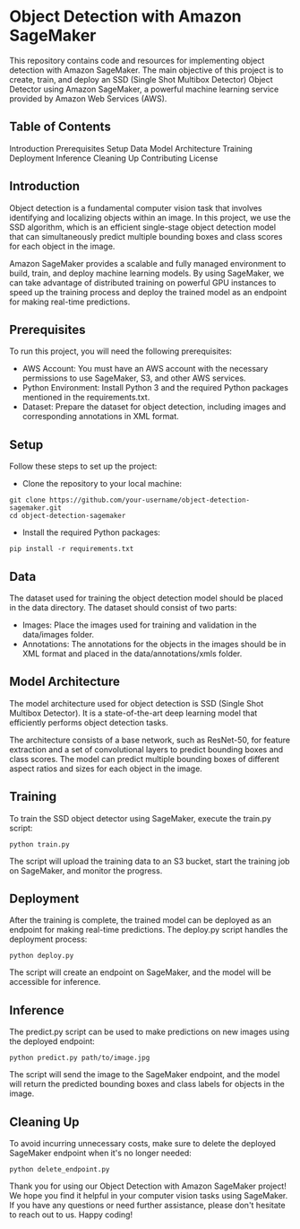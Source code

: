 # Object Detection with Amazon SageMaker

This repository contains code and resources for implementing object detection with Amazon SageMaker. The main objective of this project is to create, train, and deploy an SSD (Single Shot Multibox Detector) Object Detector using Amazon SageMaker, a powerful machine learning service provided by Amazon Web Services (AWS).

## Table of Contents
Introduction
Prerequisites
Setup
Data
Model Architecture
Training
Deployment
Inference
Cleaning Up
Contributing
License

## Introduction
Object detection is a fundamental computer vision task that involves identifying and localizing objects within an image. In this project, we use the SSD algorithm, which is an efficient single-stage object detection model that can simultaneously predict multiple bounding boxes and class scores for each object in the image.

Amazon SageMaker provides a scalable and fully managed environment to build, train, and deploy machine learning models. By using SageMaker, we can take advantage of distributed training on powerful GPU instances to speed up the training process and deploy the trained model as an endpoint for making real-time predictions.

## Prerequisites
To run this project, you will need the following prerequisites:

- AWS Account: You must have an AWS account with the necessary permissions to use SageMaker, S3, and other AWS services.
- Python Environment: Install Python 3 and the required Python packages mentioned in the requirements.txt.
- Dataset: Prepare the dataset for object detection, including images and corresponding annotations in XML format.

## Setup
Follow these steps to set up the project:

- Clone the repository to your local machine:
 ```
 git clone https://github.com/your-username/object-detection-sagemaker.git
 cd object-detection-sagemaker
```
- Install the required Python packages:
```
pip install -r requirements.txt

```
## Data
The dataset used for training the object detection model should be placed in the data directory. The dataset should consist of two parts:

- Images: Place the images used for training and validation in the data/images folder.
- Annotations: The annotations for the objects in the images should be in XML format and placed in the data/annotations/xmls folder.

## Model Architecture
The model architecture used for object detection is SSD (Single Shot Multibox Detector). It is a state-of-the-art deep learning model that efficiently performs object detection tasks.

The architecture consists of a base network, such as ResNet-50, for feature extraction and a set of convolutional layers to predict bounding boxes and class scores. The model can predict multiple bounding boxes of different aspect ratios and sizes for each object in the image.

## Training
To train the SSD object detector using SageMaker, execute the train.py script:
```
python train.py
```
The script will upload the training data to an S3 bucket, start the training job on SageMaker, and monitor the progress.

## Deployment
After the training is complete, the trained model can be deployed as an endpoint for making real-time predictions. The deploy.py script handles the deployment process:
```
python deploy.py
```
The script will create an endpoint on SageMaker, and the model will be accessible for inference.

## Inference
The predict.py script can be used to make predictions on new images using the deployed endpoint:
```
python predict.py path/to/image.jpg
```
The script will send the image to the SageMaker endpoint, and the model will return the predicted bounding boxes and class labels for objects in the image.

## Cleaning Up
To avoid incurring unnecessary costs, make sure to delete the deployed SageMaker endpoint when it's no longer needed:
```
python delete_endpoint.py
```

Thank you for using our Object Detection with Amazon SageMaker project! We hope you find it helpful in your computer vision tasks using SageMaker. If you have any questions or need further assistance, please don't hesitate to reach out to us. Happy coding!

